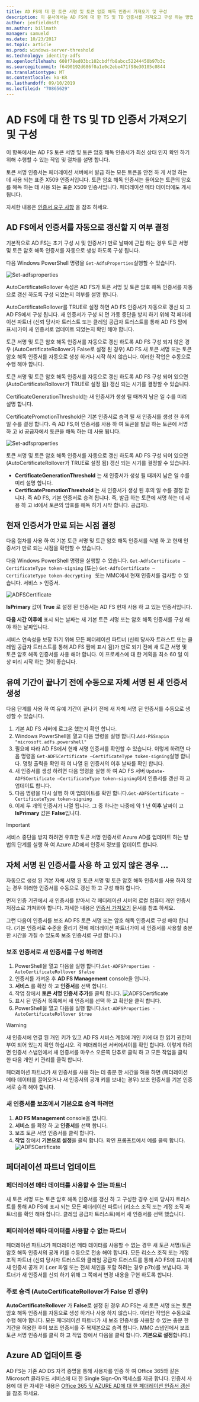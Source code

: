 ```yaml
---
title: AD FS에 대 한 토큰 서명 및 토큰 암호 해독 인증서 가져오기 및 구성
description: 이 문서에서는 AD FS에 대 한 TS 및 TD 인증서를 가져오고 구성 하는 방법을 설명 합니다.
author: jenfieldmsft
ms.author: billmath
manager: samueld
ms.date: 10/23/2017
ms.topic: article
ms.prod: windows-server-threshold
ms.technology: identity-adfs
ms.openlocfilehash: 608f78ed03bc102cbdffb8abcc52244450b97b3c
ms.sourcegitcommit: f6490192d686f0a1e0c2ebe471f98e30105c0844
ms.translationtype: MT
ms.contentlocale: ko-KR
ms.lasthandoff: 09/10/2019
ms.locfileid: "70865629"
---
```

# <a name="obtain-and-configure-ts-and-td-certificates-for-ad-fs"></a>AD FS에 대 한 TS 및 TD 인증서 가져오기 및 구성

이 항목에서는 AD FS 토큰 서명 및 토큰 암호 해독 인증서가 최신 상태 인지 확인 하기 위해 수행할 수 있는 작업 및 절차를 설명 합니다.

토큰 서명 인증서는 페더레이션 서버에서 발급 하는 모든 토큰을 안전 하 게 서명 하는 데 사용 되는 표준 X509 인증서입니다. 토큰 암호 해독 인증서는 들어오는 토큰의 암호를 해독 하는 데 사용 되는 표준 X509 인증서입니다. 페더레이션 메타 데이터에도 게시 됩니다.

자세한 내용은 [인증서 요구 사항](../design/ad-fs-requirements.md#BKMK_1) 을 참조 하세요.

## <a name="determine-whether-ad-fs-renews-the-certificates-automatically"></a>AD FS에서 인증서를 자동으로 갱신할 지 여부 결정
기본적으로 AD FS는 초기 구성 시 및 인증서가 만료 날짜에 근접 하는 경우 토큰 서명 및 토큰 암호 해독 인증서를 자동으로 생성 하도록 구성 됩니다.

다음 Windows PowerShell 명령을 `Get-AdfsProperties`실행할 수 있습니다.
  
  ![Set-adfsproperties](media/configure-TS-TD-certs-ad-fs/ts1.png)
  
AutoCertificateRollover 속성은 AD FS가 토큰 서명 및 토큰 암호 해독 인증서를 자동으로 갱신 하도록 구성 되었는지 여부를 설명 합니다.

AutoCertificateRollover를 TRUE로 설정 하면 AD FS 인증서가 자동으로 갱신 되 고 AD FS에서 구성 됩니다. 새 인증서가 구성 되 면 가동 중단을 방지 하기 위해 각 페더레이션 파트너 (신뢰 당사자 트러스트 또는 클레임 공급자 트러스트를 통해 AD FS 팜에 표시)가이 새 인증서로 업데이트 되었는지 확인 해야 합니다.
    
토큰 서명 및 토큰 암호 해독 인증서를 자동으로 갱신 하도록 AD FS 구성 되지 않은 경우 (AutoCertificateRollover가 False로 설정 된 경우) AD FS 새 토큰 서명 또는 토큰 암호 해독 인증서를 자동으로 생성 하거나 시작 하지 않습니다. 이러한 작업은 수동으로 수행 해야 합니다.
    
토큰 서명 및 토큰 암호 해독 인증서를 자동으로 갱신 하도록 AD FS 구성 되어 있으면 (AutoCertificateRollover가 TRUE로 설정 됨) 갱신 되는 시기를 결정할 수 있습니다.

CertificateGenerationThreshold는 새 인증서가 생성 될 때까지 남은 일 수를 미리 설명 합니다.

CertificatePromotionThreshold은 기본 인증서로 승격 될 새 인증서를 생성 한 후의 일 수를 결정 합니다. 즉 AD FS,이 인증서를 사용 하 여 토큰을 발급 하는 토큰에 서명 하 고 id 공급자에서 토큰을 해독 하는 데 사용 됩니다.

![Set-adfsproperties](media/configure-TS-TD-certs-ad-fs/ts2.png)
  
토큰 서명 및 토큰 암호 해독 인증서를 자동으로 갱신 하도록 AD FS 구성 되어 있으면 (AutoCertificateRollover가 TRUE로 설정 됨) 갱신 되는 시기를 결정할 수 있습니다.

 - **CertificateGenerationThreshold** 는 새 인증서가 생성 될 때까지 남은 일 수를 미리 설명 합니다.
 - **CertificatePromotionThreshold** 는 새 인증서가 생성 된 후의 일 수를 결정 합니다. 즉 AD FS, 기본 인증서로 승격 됩니다. 즉, 발급 하는 토큰에 서명 하는 데 사용 하 고 id에서 토큰의 암호를 해독 하기 시작 합니다. 공급자).

## <a name="determine-when-the-current-certificates-expire"></a>현재 인증서가 만료 되는 시점 결정
다음 절차를 사용 하 여 기본 토큰 서명 및 토큰 암호 해독 인증서를 식별 하 고 현재 인증서가 만료 되는 시점을 확인할 수 있습니다.

다음 Windows PowerShell 명령을 실행할 수 있습니다. `Get-AdfsCertificate –CertificateType token-signing` (또는) `Get-AdfsCertificate –CertificateType token-decrypting ` 또는 MMC에서 현재 인증서를 검사할 수 있습니다. 서비스 > 인증서.

![ADFSCertificate](media/configure-TS-TD-certs-ad-fs/ts3.png)

**IsPrimary** 값이 **True** 로 설정 된 인증서는 AD FS 현재 사용 하 고 있는 인증서입니다.

**다음 시간 이후에** 표시 되는 날짜는 새 기본 토큰 서명 또는 암호 해독 인증서를 구성 해야 하는 날짜입니다.

서비스 연속성을 보장 하기 위해 모든 페더레이션 파트너 (신뢰 당사자 트러스트 또는 클레임 공급자 트러스트를 통해 AD FS 팜에 표시 됨)가 만료 되기 전에 새 토큰 서명 및 토큰 암호 해독 인증서를 사용 해야 합니다. 이 프로세스에 대 한 계획을 최소 60 일 이상 미리 시작 하는 것이 좋습니다.

## <a name="generating-a-new-self-signed-certificate-manually-prior-to-the-end-of-the-grace-period"></a>유예 기간이 끝나기 전에 수동으로 자체 서명 된 새 인증서 생성
다음 단계를 사용 하 여 유예 기간이 끝나기 전에 새 자체 서명 된 인증서를 수동으로 생성할 수 있습니다.

1. 기본 AD FS 서버에 로그온 했는지 확인 합니다.
2. Windows PowerShell을 열고 다음 명령을 실행 합니다.`Add-PSSnapin "microsoft.adfs.powershell"`
3. 필요에 따라 AD FS에서 현재 서명 인증서를 확인할 수 있습니다. 이렇게 하려면 다음 명령을 `Get-ADFSCertificate –CertificateType token-signing`실행 합니다. 명령 출력을 확인 하 여 나열 된 인증서의 이후 날짜를 확인 합니다.
4. 새 인증서를 생성 하려면 다음 명령을 실행 하 여 AD FS 서버 `Update-ADFSCertificate –CertificateType token-signing`에서 인증서를 갱신 하 고 업데이트 합니다.
5. 다음 명령을 다시 실행 하 여 업데이트를 확인 합니다.`Get-ADFSCertificate –CertificateType token-signing`
6. 이제 두 개의 인증서가 나열 됩니다. 그 중 하나는 나중에 약 1 년 **이후** 날짜이 고 **IsPrimary** 값은 **False**입니다.

>[!IMPORTANT]
>서비스 중단을 방지 하려면 유효한 토큰 서명 인증서로 Azure AD를 업데이트 하는 방법의 단계를 실행 하 여 Azure AD에서 인증서 정보를 업데이트 합니다.

## <a name="if-youre-not-using-self-signed-certificates"></a>자체 서명 된 인증서를 사용 하 고 있지 않은 경우 ...
자동으로 생성 된 기본 자체 서명 된 토큰 서명 및 토큰 암호 해독 인증서를 사용 하지 않는 경우 이러한 인증서를 수동으로 갱신 하 고 구성 해야 합니다.

먼저 인증 기관에서 새 인증서를 받아서 각 페더레이션 서버의 로컬 컴퓨터 개인 인증서 저장소로 가져와야 합니다. 자세한 내용은 [인증서 가져오기](https://technet.microsoft.com/library/cc754489.aspx) 문서를 참조 하세요.

그런 다음이 인증서를 보조 AD FS 토큰 서명 또는 암호 해독 인증서로 구성 해야 합니다. (기본 인증서로 수준을 올리기 전에 페더레이션 파트너가이 새 인증서를 사용할 충분 한 시간을 가질 수 있도록 보조 인증서로 구성 합니다.)

### <a name="to-configure-a-new-certificate-as-a-secondary-certificate"></a>보조 인증서로 새 인증서를 구성 하려면
1. PowerShell을 열고 다음을 실행 합니다.`Set-ADFSProperties -AutoCertificateRollover $false`
2. 인증서를 가져온 후 **AD FS Management** console을 엽니다.
3. **서비스** 를 확장 하 고 **인증서**를 선택 합니다.
4. 작업 창에서 **토큰 서명 인증서 추가**를 클릭 합니다.
![ADFSCertificate](media/configure-TS-TD-certs-ad-fs/ts4.png)</br>
5. 표시 된 인증서 목록에서 새 인증서를 선택 하 고 확인을 클릭 합니다.
6.  PowerShell을 열고 다음을 실행 합니다.`Set-ADFSProperties -AutoCertificateRollover $true`

>[!WARNING]
>새 인증서에 연결 된 개인 키가 있고 AD FS 서비스 계정에 개인 키에 대 한 읽기 권한이 부여 되어 있는지 확인 하십시오. 각 페더레이션 서버에서이를 확인 합니다. 이렇게 하려면 인증서 스냅인에서 새 인증서를 마우스 오른쪽 단추로 클릭 하 고 모든 작업을 클릭 한 다음 개인 키 관리를 클릭 합니다.

페더레이션 파트너가 새 인증서를 사용 하는 데 충분 한 시간을 허용 하면 (페더레이션 메타 데이터를 끌어오거나 새 인증서의 공개 키를 보내는 경우) 보조 인증서를 기본 인증서로 승격 해야 합니다.

### <a name="to-promote-the-new-certificate-from-secondary-to-primary"></a>새 인증서를 보조에서 기본으로 승격 하려면

1. **AD FS Management** console을 엽니다.
2. **서비스** 를 확장 하 고 **인증서**를 선택 합니다.
3. 보조 토큰 서명 인증서를 클릭 합니다.
4. **작업** 창에서 **기본으로 설정**을 클릭 합니다. 확인 프롬프트에서 예를 클릭 합니다.
![ADFSCertificate](media/configure-TS-TD-certs-ad-fs/ts5.png)</br>


## <a name="updating-federation-partners"></a>페더레이션 파트너 업데이트

### <a name="partners-who-can-consume-federation-metadata"></a>페더레이션 메타 데이터를 사용할 수 있는 파트너
새 토큰 서명 또는 토큰 암호 해독 인증서를 갱신 하 고 구성한 경우 신뢰 당사자 트러스트를 통해 AD FS에 표시 되는 모든 페더레이션 파트너 (리소스 조직 또는 계정 조직 파트너)를 확인 해야 합니다. 클레임 공급자 트러스트)에서 새 인증서를 선택 했습니다.

### <a name="partners-who-can-not-consume-federation-metadata"></a>페더레이션 메타 데이터를 사용할 수 없는 파트너
페더레이션 파트너가 페더레이션 메타 데이터를 사용할 수 없는 경우 새 토큰 서명/토큰 암호 해독 인증서의 공개 키를 수동으로 전송 해야 합니다. 모든 리소스 조직 또는 계정 조직 파트너 (신뢰 당사자 트러스트와 클레임 공급자 트러스트를 통해 AD FS에 표시)에 새 인증서 공개 키 (.cer 파일 또는 전체 체인을 포함 하려는 경우 p7b)를 보냅니다. 파트너가 새 인증서를 신뢰 하기 위해 그 쪽에서 변경 내용을 구현 하도록 합니다.

### <a name="promote-to-primary-if-autocertificaterollover-is-false"></a>주로 승격 (AutoCertificateRollover가 False 인 경우)
**AutoCertificateRollover** 가 **False**로 설정 된 경우 AD FS는 새 토큰 서명 또는 토큰 암호 해독 인증서를 자동으로 생성 하거나 사용 하지 않습니다. 이러한 작업은 수동으로 수행 해야 합니다.
모든 페더레이션 파트너가 새 보조 인증서를 사용할 수 있는 충분 한 기간을 허용한 후이 보조 인증서를 주 복제본으로 승격 합니다. MMC 스냅인에서 보조 토큰 서명 인증서를 클릭 하 고 작업 창에서 다음을 클릭 합니다. **기본으로 설정**합니다.)

## <a name="updating-azure-ad"></a>Azure AD 업데이트 중
AD FS는 기존 AD DS 자격 증명을 통해 사용자를 인증 하 여 Office 365와 같은 Microsoft 클라우드 서비스에 대 한 Single Sign-On 액세스를 제공 합니다.  인증서 사용에 대 한 자세한 내용은 [Office 365 및 AZURE AD에 대 한 페더레이션 인증서 갱신](https://docs.microsoft.com/azure/active-directory/connect/active-directory-aadconnect-o365-certs)을 참조 하세요.